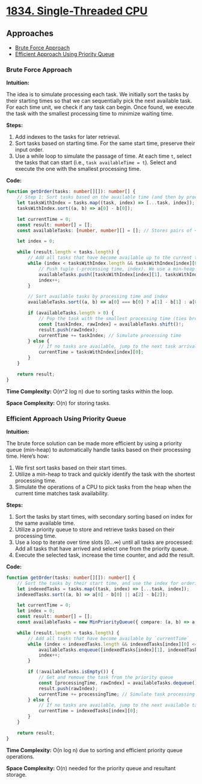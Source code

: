 # [1834. Single-Threaded CPU](https://leetcode.com/problems/single-threaded-cpu/)

## Approaches
- [Brute Force Approach](#brute-force-approach)
- [Efficient Approach Using Priority Queue](#efficient-approach-using-priority-queue)

### Brute Force Approach

**Intuition:**

The idea is to simulate processing each task. We initially sort the tasks by their starting times so that we can sequentially pick the next available task. For each time unit, we check if any task can begin. Once found, we execute the task with the smallest processing time to minimize waiting time.

**Steps:**
1. Add indexes to the tasks for later retrieval.
2. Sort tasks based on starting time. For the same start time, preserve their input order.
3. Use a while loop to simulate the passage of time. At each time `t`, select the tasks that can start (i.e., `task availableTime = t`). Select and execute the one with the smallest processing time.
  
**Code:**

```typescript
function getOrder(tasks: number[][]): number[] {
    // Step 1: Sort tasks based on the available time (and then by processing time).
    let tasksWithIndex = tasks.map((task, index) => [...task, index]);
    tasksWithIndex.sort((a, b) => a[0] - b[0]);

    let currentTime = 0;
    const result: number[] = [];
    const availableTasks: [number, number][] = []; // Stores pairs of <processingTime, index>

    let index = 0;

    while (result.length < tasks.length) {
        // Add all tasks that have become available up to the current time
        while (index < tasksWithIndex.length && tasksWithIndex[index][0] <= currentTime) {
            // Push tuple (-processing time, index). We use a min-heap behavior based on processing time.
            availableTasks.push([tasksWithIndex[index][1], tasksWithIndex[index][2]]);
            index++;
        }

        // Sort available tasks by processing time and index
        availableTasks.sort((a, b) => a[0] === b[0] ? a[1] - b[1] : a[0] - b[0]);

        if (availableTasks.length > 0) {
            // Pop the task with the smallest processing time (ties broken by index)
            const [taskIndex, rawIndex] = availableTasks.shift()!;
            result.push(rawIndex);
            currentTime += taskIndex; // Simulate processing time
        } else {
            // If no tasks are available, jump to the next task arrival time
            currentTime = tasksWithIndex[index][0];
        }
    }

    return result;
}
```

**Time Complexity:** O(n^2 log n) due to sorting tasks within the loop.

**Space Complexity:** O(n) for storing tasks.

### Efficient Approach Using Priority Queue

**Intuition:**

The brute force solution can be made more efficient by using a priority queue (min-heap) to automatically handle tasks based on their processing time. Here’s how:

1. We first sort tasks based on their start times.
2. Utilize a min-heap to track and quickly identify the task with the shortest processing time.
3. Simulate the operations of a CPU to pick tasks from the heap when the current time matches task availability.

**Steps:**
1. Sort the tasks by start times, with secondary sorting based on index for the same available time.
2. Utilize a priority queue to store and retrieve tasks based on their processing time.
3. Use a loop to iterate over time slots [0...∞) until all tasks are processed: Add all tasks that have arrived and select one from the priority queue.
4. Execute the selected task, increase the time counter, and add the result.

**Code:**

```typescript
function getOrder(tasks: number[][]): number[] {
    // Sort the tasks by their start time, and use the index for ordering equivalent start times
    let indexedTasks = tasks.map((task, index) => [...task, index]);
    indexedTasks.sort((a, b) => a[0] - b[0] || a[2] - b[2]);

    let currentTime = 0;
    let index = 0;
    const result: number[] = [];
    const availableTasks = new MinPriorityQueue({ compare: (a, b) => a[0] === b[0] ? a[1] - b[1] : a[0] - b[0] });

    while (result.length < tasks.length) {
        // Add all tasks that have become available by `currentTime`
        while (index < indexedTasks.length && indexedTasks[index][0] <= currentTime) {
            availableTasks.enqueue([indexedTasks[index][1], indexedTasks[index][2]]);
            index++;
        }

        if (!availableTasks.isEmpty()) {
            // Get and remove the task from the priority queue
            const [processingTime, rawIndex] = availableTasks.dequeue();
            result.push(rawIndex);
            currentTime += processingTime; // Simulate task processing
        } else {
            // If no tasks are available, jump to the next available task time
            currentTime = indexedTasks[index][0];
        }
    }

    return result;
}
```

**Time Complexity:** O(n log n) due to sorting and efficient priority queue operations.

**Space Complexity:** O(n) needed for the priority queue and resultant storage.

